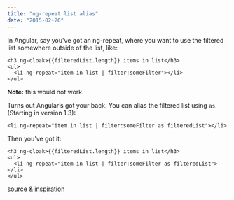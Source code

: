 ```yaml
---
title: "ng-repeat list alias"
date: "2015-02-26"
---
```


In Angular, say you’ve got an ng-repeat, where you want to use the filtered list somewhere outside of the list, like:

```
<h3 ng-cloak>{{filteredList.length}} items in list</h3>
<ul>
  <li ng-repeat="item in list | filter:someFilter"></li>
</ul>

```

**Note:** this would not work.

Turns out Angular’s got your back. You can alias the filtered list using `as`. (Starting in version 1.3):

```
<li ng-repeat="item in list | filter:someFilter as filteredList"></li>

```

Then you’ve got it:

```
<h3 ng-cloak>{{filteredList.length}} items in list</h3>
<ul>
  <li ng-repeat="item in list | filter:someFilter as filteredList"></li>
</ul>

```

[source](https://code.angularjs.org/1.3.0-beta.17/docs/api/ng/directive/ngRepeat) & [inspiration](http://stackoverflow.com/questions/15316363/how-to-display-length-of-filtered-ng-repeat-data)
